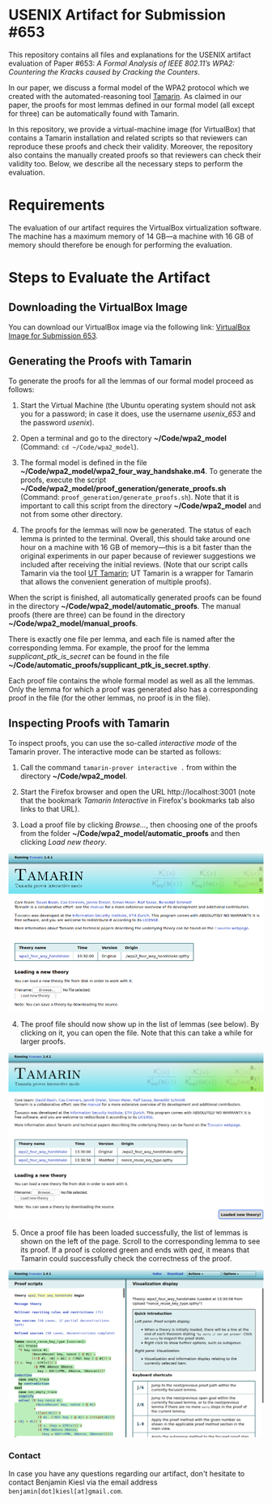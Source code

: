 # USENIX Artifact for Submission #653

This repository contains all files and explanations for the USENIX artifact evaluation of Paper #653: *A Formal Analysis of IEEE 802.11’s WPA2: Countering the Kracks caused by Cracking the Counters*.

In our paper, we discuss a formal model of the WPA2 protocol which we created with the automated-reasoning tool [Tamarin](https://tamarin-prover.github.io/). As claimed in our paper, the proofs for most lemmas defined in our formal model (all except for three) can be automatically found with Tamarin. 

In this repository, we provide a virtual-machine image (for VirtualBox) that contains a Tamarin installation and related scripts so that reviewers can reproduce these proofs and check their validity. Moreover, the repository also contains the manually created proofs so that reviewers can check their validity too. Below, we describe all the necessary steps to perform the evaluation.

# Requirements

The evaluation of our artifact requires the VirtualBox virtualization software. The machine has a maximum memory of 14 GB—a machine with 16 GB of memory should therefore be enough for performing the evaluation.

# Steps to Evaluate the Artifact

## Downloading the VirtualBox Image

You can download our VirtualBox image via the following link: [VirtualBox Image for Submission 653](https://dl.cispa.saarland/s/m7KQ3GdQ9E4jNry).

## Generating the Proofs with Tamarin

To generate the proofs for all the lemmas of our formal model proceed as follows:

1. Start the Virtual Machine (the Ubuntu operating system should not ask you for a password; in case it does, use the username *usenix_653* and the password *usenix*).

2. Open a terminal and go to the directory **~/Code/wpa2_model** (Command: `cd ~/Code/wpa2_model`).

3. The formal model is defined in the file **~/Code/wpa2_model/wpa2_four_way_handshake.m4**. To generate the proofs, execute the script **~/Code/wpa2_model/proof_generation/generate_proofs.sh** (Command: `proof_generation/generate_proofs.sh`). Note that it is important to call this script from the directory **~/Code/wpa2_model** and not from some other directory.

4. The proofs for the lemmas will now be generated. The status of each lemma is printed to the terminal. Overall, this should take around one hour on a machine with 16 GB of memory—this is a bit faster than the original experiments in our paper because of reviewer suggestions we included after receiving the initial reviews. (Note that our script calls Tamarin via the tool [UT Tamarin](https://github.com/benjaminkiesl/ut_tamarin); UT Tamarin is a wrapper for Tamarin that allows the convenient generation of multiple proofs).

When the script is finished, all automatically generated proofs can be found in the directory **~/Code/wpa2_model/automatic_proofs**. The manual proofs (there are three) can be found in the directory **~/Code/wpa2_model/manual_proofs**. 

There is exactly one file per lemma, and each file is named after the corresponding lemma. For example, the proof for the lemma *supplicant_ptk_is_secret* can be found in the file **~/Code/automatic_proofs/supplicant_ptk_is_secret.spthy**.

Each proof file contains the whole formal model as well as all the lemmas. Only the lemma for which a proof was generated also has a corresponding proof in the file (for the other lemmas, no proof is in the file).

## Inspecting Proofs with Tamarin

To inspect proofs, you can use the so-called *interactive mode* of the Tamarin prover. The interactive mode can be started as follows:

1. Call the command `tamarin-prover interactive .` from within the directory **~/Code/wpa2_model**.

2. Start the Firefox browser and open the URL http://localhost:3001 (note that the bookmark *Tamarin Interactive* in Firefox's bookmarks tab also links to that URL).

3. Load a proof file by clicking *Browse...*, then choosing one of the proofs from the folder **~/Code/wpa2_model/automatic_proofs** and then clicking *Load new theory*.

![Load a Proof File](images/load_theory.png)

4. The proof file should now show up in the list of lemmas (see below). By clicking on it, you can open the file. Note that this can take a while for larger proofs.

![Open a Proof File](images/open_theory.png)

5. Once a proof file has been loaded successfully, the list of lemmas is shown on the left of the page. Scroll to the corresponding lemma to see its proof. If a proof is colored green and ends with *qed*, it means that Tamarin could successfully check the correctness of the proof.

![Inspect a Proof](images/proof_inspection.png)

### Contact

In case you have any questions regarding our artifact, don't hesitate to contact Benjamin Kiesl via the email address `benjamin[dot]kiesl[at]gmail.com`.
